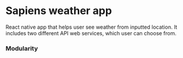 # Sapiens weather app

React native app that helps user see weather from inputted location. It includes two different API web services, which user can choose from.


### Modularity
